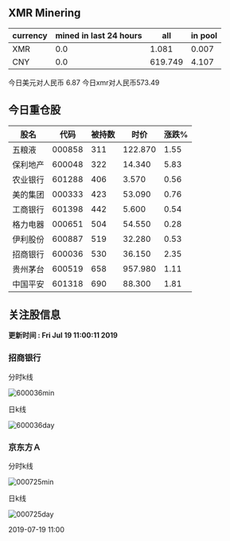 ## XMR Minering

|currency|mined in last 24 hours|all|in pool|
|---|---|---|---|
|XMR|0.0|1.081|0.007|
|CNY|0.0|619.749|4.107|

今日美元对人民币 6.87	今日xmr对人民币573.49


## 今日重仓股 

|股名|代码|被持数|时价|涨跌%|
|---|---|---|---|---|
|五粮液|000858|311|122.870|1.55|
|保利地产|600048|322|14.340|5.83|
|农业银行|601288|406|3.570|0.56|
|美的集团|000333|423|53.090|0.76|
|工商银行|601398|442|5.600|0.54|
|格力电器|000651|504|54.550|0.28|
|伊利股份|600887|519|32.280|0.53|
|招商银行|600036|530|36.150|2.35|
|贵州茅台|600519|658|957.980|1.11|
|中国平安|601318|690|88.300|1.81|

## 关注股信息
**更新时间 : Fri Jul 19 11:00:11 2019**
### 招商银行 
分时k线

![600036min](http://image.sinajs.cn/newchart/min/n/sh600036.gif)

日k线

![600036day](http://image.sinajs.cn/newchart/daily/n/sh600036.gif)

### 京东方Ａ 
分时k线

![000725min](http://image.sinajs.cn/newchart/min/n/sz000725.gif)

日k线

![000725day](http://image.sinajs.cn/newchart/daily/n/sz000725.gif)

2019-07-19 11:00